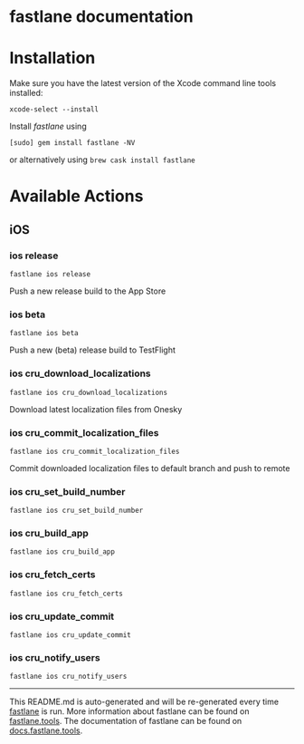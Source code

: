 fastlane documentation
================
# Installation

Make sure you have the latest version of the Xcode command line tools installed:

```
xcode-select --install
```

Install _fastlane_ using
```
[sudo] gem install fastlane -NV
```
or alternatively using `brew cask install fastlane`

# Available Actions
## iOS
### ios release
```
fastlane ios release
```
Push a new release build to the App Store
### ios beta
```
fastlane ios beta
```
Push a new (beta) release build to TestFlight
### ios cru_download_localizations
```
fastlane ios cru_download_localizations
```
Download latest localization files from Onesky
### ios cru_commit_localization_files
```
fastlane ios cru_commit_localization_files
```
Commit downloaded localization files to default branch and push to remote
### ios cru_set_build_number
```
fastlane ios cru_set_build_number
```

### ios cru_build_app
```
fastlane ios cru_build_app
```

### ios cru_fetch_certs
```
fastlane ios cru_fetch_certs
```

### ios cru_update_commit
```
fastlane ios cru_update_commit
```

### ios cru_notify_users
```
fastlane ios cru_notify_users
```


----

This README.md is auto-generated and will be re-generated every time [fastlane](https://fastlane.tools) is run.
More information about fastlane can be found on [fastlane.tools](https://fastlane.tools).
The documentation of fastlane can be found on [docs.fastlane.tools](https://docs.fastlane.tools).
